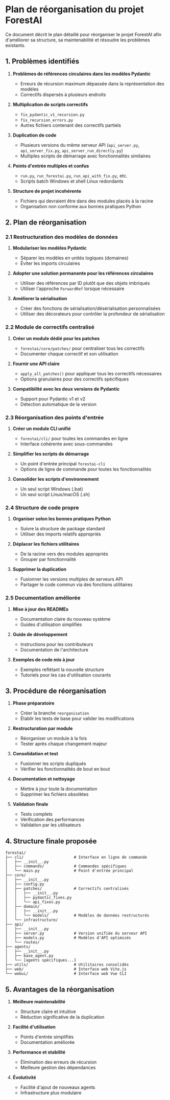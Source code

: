 # Plan de réorganisation du projet ForestAI

Ce document décrit le plan détaillé pour réorganiser le projet ForestAI afin d'améliorer sa structure, sa maintenabilité et résoudre les problèmes existants.

## 1. Problèmes identifiés

1. **Problèmes de références circulaires dans les modèles Pydantic**
   - Erreurs de récursion maximum dépassée dans la représentation des modèles
   - Correctifs dispersés à plusieurs endroits

2. **Multiplication de scripts correctifs**
   - `fix_pydantic_v1_recursion.py`
   - `fix_recursion_errors.py`
   - Autres fichiers contenant des correctifs partiels

3. **Duplication de code**
   - Plusieurs versions du même serveur API (`api_server.py`, `api_server_fix.py`, `api_server_run_directly.py`)
   - Multiples scripts de démarrage avec fonctionnalités similaires

4. **Points d'entrée multiples et confus**
   - `run.py`, `run_forestai.py`, `run_api_with_fix.py`, etc.
   - Scripts batch Windows et shell Linux redondants

5. **Structure de projet incohérente**
   - Fichiers qui devraient être dans des modules placés à la racine
   - Organisation non conforme aux bonnes pratiques Python

## 2. Plan de réorganisation

### 2.1 Restructuration des modèles de données

1. **Modulariser les modèles Pydantic**
   - Séparer les modèles en unités logiques (domaines)
   - Éviter les imports circulaires

2. **Adopter une solution permanente pour les références circulaires**
   - Utiliser des références par ID plutôt que des objets imbriqués
   - Utiliser l'approche `ForwardRef` lorsque nécessaire

3. **Améliorer la sérialisation**
   - Créer des fonctions de sérialisation/désérialisation personnalisées
   - Utiliser des décorateurs pour contrôler la profondeur de sérialisation

### 2.2 Module de correctifs centralisé

1. **Créer un module dédié pour les patches**
   - `forestai/core/patches/` pour centraliser tous les correctifs
   - Documenter chaque correctif et son utilisation

2. **Fournir une API claire**
   - `apply_all_patches()` pour appliquer tous les correctifs nécessaires
   - Options granulaires pour des correctifs spécifiques

3. **Compatibilité avec les deux versions de Pydantic**
   - Support pour Pydantic v1 et v2
   - Détection automatique de la version

### 2.3 Réorganisation des points d'entrée

1. **Créer un module CLI unifié**
   - `forestai/cli/` pour toutes les commandes en ligne
   - Interface cohérente avec sous-commandes

2. **Simplifier les scripts de démarrage**
   - Un point d'entrée principal `forestai-cli`
   - Options de ligne de commande pour toutes les fonctionnalités

3. **Consolider les scripts d'environnement**
   - Un seul script Windows (.bat)
   - Un seul script Linux/macOS (.sh)

### 2.4 Structure de code propre

1. **Organiser selon les bonnes pratiques Python**
   - Suivre la structure de package standard
   - Utiliser des imports relatifs appropriés

2. **Déplacer les fichiers utilitaires**
   - De la racine vers des modules appropriés
   - Grouper par fonctionnalité

3. **Supprimer la duplication**
   - Fusionner les versions multiples de serveurs API
   - Partager le code commun via des fonctions utilitaires

### 2.5 Documentation améliorée

1. **Mise à jour des READMEs**
   - Documentation claire du nouveau système
   - Guides d'utilisation simplifiés

2. **Guide de développement**
   - Instructions pour les contributeurs
   - Documentation de l'architecture

3. **Exemples de code mis à jour**
   - Exemples reflétant la nouvelle structure
   - Tutoriels pour les cas d'utilisation courants

## 3. Procédure de réorganisation

1. **Phase préparatoire**
   - Créer la branche `reorganisation`
   - Établir les tests de base pour valider les modifications

2. **Restructuration par module**
   - Réorganiser un module à la fois
   - Tester après chaque changement majeur

3. **Consolidation et test**
   - Fusionner les scripts dupliqués
   - Vérifier les fonctionnalités de bout en bout

4. **Documentation et nettoyage**
   - Mettre à jour toute la documentation
   - Supprimer les fichiers obsolètes

5. **Validation finale**
   - Tests complets
   - Vérification des performances
   - Validation par les utilisateurs

## 4. Structure finale proposée

```
forestai/
├── cli/                      # Interface en ligne de commande
│   ├── __init__.py
│   ├── commands/             # Commandes spécifiques
│   └── main.py               # Point d'entrée principal
├── core/
│   ├── __init__.py
│   ├── config.py
│   ├── patches/              # Correctifs centralisés 
│   │   ├── __init__.py
│   │   ├── pydantic_fixes.py
│   │   └── api_fixes.py
│   ├── domain/
│   │   ├── __init__.py
│   │   └── models/           # Modèles de données restructurés
│   └── infrastructure/
├── api/
│   ├── __init__.py
│   ├── server.py             # Version unifiée du serveur API
│   ├── models.py             # Modèles d'API optimisés
│   └── routes/
├── agents/
│   ├── __init__.py
│   ├── base_agent.py
│   └── [agents spécifiques...]
├── utils/                    # Utilitaires consolidés
├── web/                      # Interface web Vite.js
└── webui/                    # Interface web Vue CLI
```

## 5. Avantages de la réorganisation

1. **Meilleure maintenabilité**
   - Structure claire et intuitive
   - Réduction significative de la duplication

2. **Facilité d'utilisation**
   - Points d'entrée simplifiés
   - Documentation améliorée

3. **Performance et stabilité**
   - Élimination des erreurs de récursion
   - Meilleure gestion des dépendances

4. **Évolutivité**
   - Facilité d'ajout de nouveaux agents
   - Infrastructure plus modulaire
